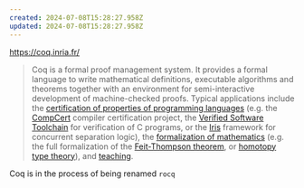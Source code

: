 ```yaml
---
created: 2024-07-08T15:28:27.958Z
updated: 2024-07-08T15:28:27.958Z
---
```

https://coq.inria.fr/

> Coq is a formal proof management system. It provides a formal language to write mathematical definitions, executable algorithms and theorems together with an environment for semi-interactive development of machine-checked proofs. Typical applications include the [certification of properties of programming languages](https://coq.inria.fr/cocorico/List%20of%20Coq%20PL%20Projects) (e.g. the [CompCert](http://compcert.inria.fr) compiler certification project, the [Verified Software Toolchain](http://vst.cs.princeton.edu/) for verification of C programs, or the [Iris](https://iris-project.org) framework for concurrent separation logic), the [formalization of mathematics](https://coq.inria.fr/cocorico/List%20of%20Coq%20Math%20Projects) (e.g. the full formalization of the [Feit-Thompson theorem](https://hal.inria.fr/hal-00816699), or [homotopy type theory](http://homotopytypetheory.org/coq/)), and [teaching](https://coq.inria.fr/cocorico/CoqInTheClassroom).

Coq is in the process of being renamed `rocq`